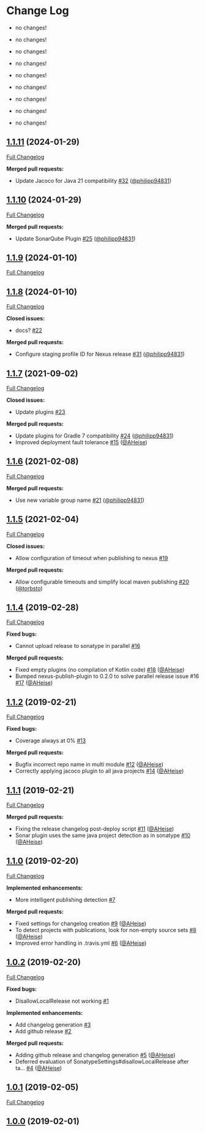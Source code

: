 # Change Log
- no changes!

- no changes!

- no changes!

- no changes!

- no changes!

- no changes!

- no changes!

- no changes!

- no changes!


## [1.1.11](https://github.com/bakdata/gradle-plugins/tree/1.1.11) (2024-01-29)
[Full Changelog](https://github.com/bakdata/gradle-plugins/compare/1.1.10...1.1.11)

**Merged pull requests:**

- Update Jacoco for Java 21 compatibility [\#32](https://github.com/bakdata/gradle-plugins/pull/32) ([@philipp94831](https://github.com/philipp94831))

## [1.1.10](https://github.com/bakdata/gradle-plugins/tree/1.1.10) (2024-01-29)
[Full Changelog](https://github.com/bakdata/gradle-plugins/compare/1.1.9...1.1.10)

**Merged pull requests:**

- Update SonarQube Plugin [\#25](https://github.com/bakdata/gradle-plugins/pull/25) ([@philipp94831](https://github.com/philipp94831))

## [1.1.9](https://github.com/bakdata/gradle-plugins/tree/1.1.9) (2024-01-10)
[Full Changelog](https://github.com/bakdata/gradle-plugins/compare/1.1.8...1.1.9)


## [1.1.8](https://github.com/bakdata/gradle-plugins/tree/1.1.8) (2024-01-10)
[Full Changelog](https://github.com/bakdata/gradle-plugins/compare/1.1.7...1.1.8)

**Closed issues:**

- docs? [\#22](https://github.com/bakdata/gradle-plugins/issues/22)

**Merged pull requests:**

- Configure staging profile ID for Nexus release [\#31](https://github.com/bakdata/gradle-plugins/pull/31) ([@philipp94831](https://github.com/philipp94831))

## [1.1.7](https://github.com/bakdata/gradle-plugins/tree/1.1.7) (2021-09-02)
[Full Changelog](https://github.com/bakdata/gradle-plugins/compare/1.1.6...1.1.7)

**Closed issues:**

- Update plugins [\#23](https://github.com/bakdata/gradle-plugins/issues/23)

**Merged pull requests:**

- Update plugins for Gradle 7 compatibility [\#24](https://github.com/bakdata/gradle-plugins/pull/24) ([@philipp94831](https://github.com/philipp94831))
- Improved deployment fault tolerance [\#15](https://github.com/bakdata/gradle-plugins/pull/15) ([@AHeise](https://github.com/AHeise))

## [1.1.6](https://github.com/bakdata/gradle-plugins/tree/1.1.6) (2021-02-08)
[Full Changelog](https://github.com/bakdata/gradle-plugins/compare/1.1.5...1.1.6)

**Merged pull requests:**

- Use new variable group name [\#21](https://github.com/bakdata/gradle-plugins/pull/21) ([@philipp94831](https://github.com/philipp94831))

## [1.1.5](https://github.com/bakdata/gradle-plugins/tree/1.1.5) (2021-02-04)
[Full Changelog](https://github.com/bakdata/gradle-plugins/compare/1.1.4...1.1.5)

**Closed issues:**

- Allow configuration of timeout when publishing to nexus [\#19](https://github.com/bakdata/gradle-plugins/issues/19)

**Merged pull requests:**

- Allow configurable timeouts and simplify local maven publishing [\#20](https://github.com/bakdata/gradle-plugins/pull/20) ([@torbsto](https://github.com/torbsto))

## [1.1.4](https://github.com/bakdata/gradle-plugins/tree/1.1.4) (2019-02-28)
[Full Changelog](https://github.com/bakdata/gradle-plugins/compare/1.1.2...1.1.4)

**Fixed bugs:**

- Cannot upload release to sonatype in parallel [\#16](https://github.com/bakdata/gradle-plugins/issues/16)

**Merged pull requests:**

- Fixed empty plugins \(no compilation of Kotlin code\) [\#18](https://github.com/bakdata/gradle-plugins/pull/18) ([@AHeise](https://github.com/AHeise))
- Bumped nexus\-publish\-plugin to 0.2.0 to solve parallel release issue \#16 [\#17](https://github.com/bakdata/gradle-plugins/pull/17) ([@AHeise](https://github.com/AHeise))

## [1.1.2](https://github.com/bakdata/gradle-plugins/tree/1.1.2) (2019-02-21)
[Full Changelog](https://github.com/bakdata/gradle-plugins/compare/1.1.1...1.1.2)

**Fixed bugs:**

- Coverage always at 0% [\#13](https://github.com/bakdata/gradle-plugins/issues/13)

**Merged pull requests:**

- Bugfix incorrect repo name in multi module [\#12](https://github.com/bakdata/gradle-plugins/pull/12) ([@AHeise](https://github.com/AHeise))
- Correctly applying jacoco plugin to all java projects [\#14](https://github.com/bakdata/gradle-plugins/pull/14) ([@AHeise](https://github.com/AHeise))

## [1.1.1](https://github.com/bakdata/gradle-plugins/tree/1.1.1) (2019-02-21)
[Full Changelog](https://github.com/bakdata/gradle-plugins/compare/1.1.0...1.1.1)

**Merged pull requests:**

- Fixing the release changelog post\-deploy script [\#11](https://github.com/bakdata/gradle-plugins/pull/11) ([@AHeise](https://github.com/AHeise))
- Sonar plugin uses the same java project detection as in sonatype [\#10](https://github.com/bakdata/gradle-plugins/pull/10) ([@AHeise](https://github.com/AHeise))

## [1.1.0](https://github.com/bakdata/gradle-plugins/tree/1.1.0) (2019-02-20)
[Full Changelog](https://github.com/bakdata/gradle-plugins/compare/1.0.2...1.1.0)

**Implemented enhancements:**

- More intelligent publishing detection [\#7](https://github.com/bakdata/gradle-plugins/issues/7)

**Merged pull requests:**

- Fixed settings for changelog creation [\#9](https://github.com/bakdata/gradle-plugins/pull/9) ([@AHeise](https://github.com/AHeise))
- To detect projects with publications, look for non\-empty source sets [\#8](https://github.com/bakdata/gradle-plugins/pull/8) ([@AHeise](https://github.com/AHeise))
- Improved error handling in .travis.yml [\#6](https://github.com/bakdata/gradle-plugins/pull/6) ([@AHeise](https://github.com/AHeise))

## [1.0.2](https://github.com/bakdata/gradle-plugins/tree/1.0.2) (2019-02-20)
[Full Changelog](https://github.com/bakdata/gradle-plugins/compare/1.0.1...1.0.2)

**Fixed bugs:**

- DisallowLocalRelease not working [\#1](https://github.com/bakdata/gradle-plugins/issues/1)

**Implemented enhancements:**

- Add changelog generation [\#3](https://github.com/bakdata/gradle-plugins/issues/3)
- Add github release [\#2](https://github.com/bakdata/gradle-plugins/issues/2)

**Merged pull requests:**

- Adding github release and changelog generation [\#5](https://github.com/bakdata/gradle-plugins/pull/5) ([@AHeise](https://github.com/AHeise))
- Deferred evaluation of SonatypeSettings\#disallowLocalRelease after ta… [\#4](https://github.com/bakdata/gradle-plugins/pull/4) ([@AHeise](https://github.com/AHeise))

## [1.0.1](https://github.com/bakdata/gradle-plugins/tree/1.0.1) (2019-02-05)
[Full Changelog](https://github.com/bakdata/gradle-plugins/compare/1.0.0...1.0.1)


## [1.0.0](https://github.com/bakdata/gradle-plugins/tree/1.0.0) (2019-02-01)

